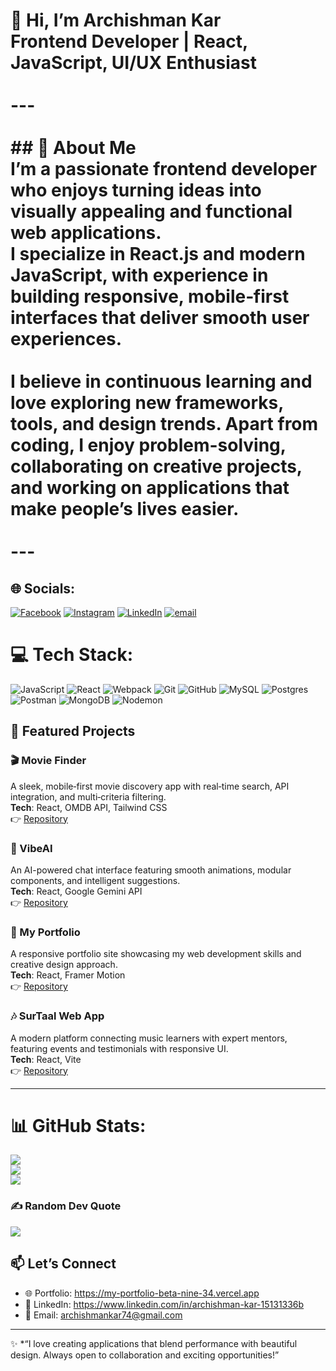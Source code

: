 
# 👋 Hi, I’m Archishman Kar  <br>**Frontend Developer | React, JavaScript, UI/UX Enthusiast**  <br><br>---<br><br>## 🌟 About Me  <br>I’m a passionate **frontend developer** who enjoys turning ideas into visually appealing and functional web applications.  <br>I specialize in **React.js and modern JavaScript**, with experience in building responsive, mobile‑first interfaces that deliver smooth user experiences.  <br><br>I believe in continuous learning and love exploring new frameworks, tools, and design trends. Apart from coding, I enjoy problem-solving, collaborating on creative projects, and working on applications that make people’s lives easier.  <br><br>---<br>


## 🌐 Socials:
[![Facebook](https://img.shields.io/badge/Facebook-%231877F2.svg?logo=Facebook&logoColor=white)](https://facebook.com/61571095382157) [![Instagram](https://img.shields.io/badge/Instagram-%23E4405F.svg?logo=Instagram&logoColor=white)](https://instagram.com/archishman_kar) [![LinkedIn](https://img.shields.io/badge/LinkedIn-%230077B5.svg?logo=linkedin&logoColor=white)](https://linkedin.com/in/archishman-kar-15131336b) [![email](https://img.shields.io/badge/Email-D14836?logo=gmail&logoColor=white)](mailto:archishmankar74@gmail.com) 

# 💻 Tech Stack:
![JavaScript](https://img.shields.io/badge/javascript-%23323330.svg?style=for-the-badge&logo=javascript&logoColor=%23F7DF1E) ![React](https://img.shields.io/badge/react-%2320232a.svg?style=for-the-badge&logo=react&logoColor=%2361DAFB) ![Webpack](https://img.shields.io/badge/webpack-%238DD6F9.svg?style=for-the-badge&logo=webpack&logoColor=black) ![Git](https://img.shields.io/badge/git-%23F05033.svg?style=for-the-badge&logo=git&logoColor=white) ![GitHub](https://img.shields.io/badge/github-%23121011.svg?style=for-the-badge&logo=github&logoColor=white) ![MySQL](https://img.shields.io/badge/mysql-4479A1.svg?style=for-the-badge&logo=mysql&logoColor=white) ![Postgres](https://img.shields.io/badge/postgres-%23316192.svg?style=for-the-badge&logo=postgresql&logoColor=white) ![Postman](https://img.shields.io/badge/Postman-FF6C37?style=for-the-badge&logo=postman&logoColor=white) ![MongoDB](https://img.shields.io/badge/MongoDB-%234ea94b.svg?style=for-the-badge&logo=mongodb&logoColor=white) ![Nodemon](https://img.shields.io/badge/NODEMON-%23323330.svg?style=for-the-badge&logo=nodemon&logoColor=%BBDEAD)

## 🚀 Featured Projects  

### 🎬 Movie Finder  
A sleek, mobile‑first movie discovery app with real‑time search, API integration, and multi‑criteria filtering.  
**Tech**: React, OMDB API, Tailwind CSS  
👉 [Repository](https://github.com/archishman-cell/movie-finder)  

### 🤖 VibeAI  
An AI-powered chat interface featuring smooth animations, modular components, and intelligent suggestions.  
**Tech**: React, Google Gemini API  
👉 [Repository](https://github.com/archishman-cell/VibeAI)  

### 💼 My Portfolio  
A responsive portfolio site showcasing my web development skills and creative design approach.  
**Tech**: React, Framer Motion  
👉 [Repository](https://github.com/archishman-cell/My-portfolio)  

### 🎶 SurTaal Web App  
A modern platform connecting music learners with expert mentors, featuring events and testimonials with responsive UI.  
**Tech**: React, Vite  
👉 [Repository](https://github.com/archishman-cell/Surtaal-web-app)  

---

# 📊 GitHub Stats:
![](https://github-readme-stats.vercel.app/api?username=archishman-cell&theme=transparent&hide_border=false&include_all_commits=false&count_private=false)<br/>
![](https://nirzak-streak-stats.vercel.app/?user=archishman-cell&theme=transparent&hide_border=false)<br/>
![](https://github-readme-stats.vercel.app/api/top-langs/?username=archishman-cell&theme=transparent&hide_border=false&include_all_commits=false&count_private=false&layout=compact)

### ✍️ Random Dev Quote
![](https://quotes-github-readme.vercel.app/api?type=horizontal&theme=radical)

## 📫 Let’s Connect  

- 🌐 Portfolio: https://my-portfolio-beta-nine-34.vercel.app  
- 💼 LinkedIn: https://www.linkedin.com/in/archishman-kar-15131336b  
- 📧 Email: archishmankar74@gmail.com  

---

✨ *“I love creating applications that blend performance with beautiful design. Always open to collaboration and exciting opportunities!”
